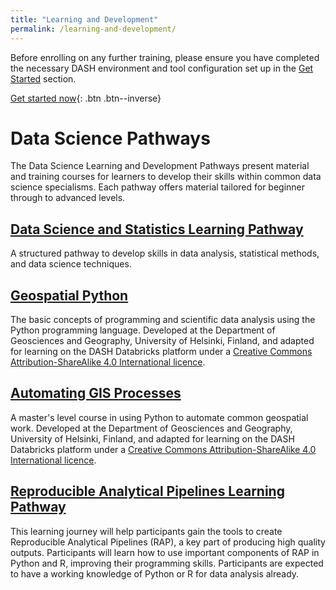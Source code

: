 ```yaml
---
title: "Learning and Development"
permalink: /learning-and-development/
---
```


Before enrolling on any further training, please ensure you have completed the necessary DASH environment and tool configuration 
set up in the [Get Started](/mm-starter/get-started) section. 

[Get started now](/mm-starter/get-started){: .btn .btn--inverse}

# Data Science Pathways

The Data Science Learning and Development Pathways present material and training courses for learners to develop their skills within common data science specialisms. Each pathway offers material tailored for beginner through to advanced levels.

## [Data Science and Statistics Learning Pathway](/mm-starter/learning-and-development/pathways/data-science-and-statistics)

A structured pathway to develop skills in data analysis, statistical methods, and data science techniques.

## [Geospatial Python](/mm-starter/learning-and-development/pathways/geo-python)

The basic concepts of programming and scientific data analysis using the Python programming language. Developed at the Department of Geosciences and Geography, University of Helsinki, Finland, and adapted for learning on the DASH Databricks platform under a [Creative Commons Attribution-ShareAlike 4.0 International licence](https://creativecommons.org/licenses/by-sa/4.0/legalcode).

## [Automating GIS Processes](/mm-starter/learning-and-development/pathways/auto-gis)

A master's level course in using Python to automate common geospatial work. Developed at the Department of Geosciences and Geography, University of Helsinki, Finland, and adapted for learning on the DASH Databricks platform under a [Creative Commons Attribution-ShareAlike 4.0 International licence](https://creativecommons.org/licenses/by-sa/4.0/legalcode).

## [Reproducible Analytical Pipelines Learning Pathway](/mm-starter/learning-and-development/pathways/raps)

This learning journey will help participants gain the tools to create Reproducible Analytical Pipelines (RAP), a key part of producing high quality outputs. Participants will learn how to use important components of RAP in Python and R, improving their programming skills. Participants are expected to have a working knowledge of Python or R for data analysis already.